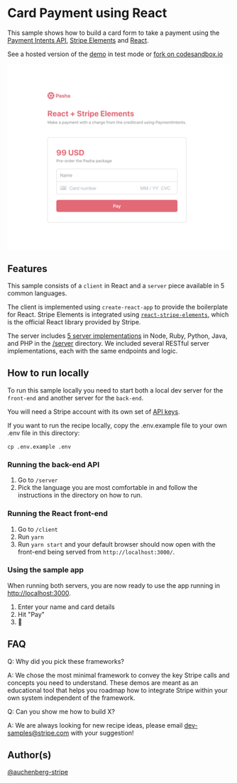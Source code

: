 # Card Payment using React

This sample shows how to build a card form to take a payment using the [Payment Intents API](https://stripe.com/docs/payments/payment-intents), [Stripe Elements](https://stripe.com/payments/elements) and [React](https://reactjs.org/).

See a hosted version of the [demo](codesandbox.io/) in test mode or [fork on codesandbox.io](https://codesandbox.io)

<img src="./demo.png" alt="Preview of recipe" align="center">

## Features

This sample consists of a `client` in React and a `server` piece available in 5 common languages.

The client is implemented using `create-react-app` to provide the boilerplate for React. Stripe Elements is integrated using [`react-stripe-elements`](https://github.com/stripe/react-stripe-elements), which is the official React library provided by Stripe.

The server includes [5 server implementations](server/README.md) in Node, Ruby, Python, Java, and PHP in the [/server](/server) directory. We included several RESTful server implementations, each with the same endpoints and logic.

## How to run locally

To run this sample locally you need to start both a local dev server for the `front-end` and another server for the `back-end`.

You will need a Stripe account with its own set of [API keys](https://stripe.com/docs/development#api-keys).

If you want to run the recipe locally, copy the .env.example file to your own .env file in this directory:

```
cp .env.example .env
```

### Running the back-end API

1. Go to `/server`
1. Pick the language you are most comfortable in and follow the instructions in the directory on how to run.

### Running the React front-end

1. Go to `/client`
1. Run `yarn`
1. Run `yarn start` and your default browser should now open with the front-end being served from `http://localhost:3000/`.

### Using the sample app

When running both servers, you are now ready to use the app running in [http://localhost:3000](http://localhost:3000).

1. Enter your name and card details
1. Hit "Pay"
1. 🎉

## FAQ

Q: Why did you pick these frameworks?

A: We chose the most minimal framework to convey the key Stripe calls and concepts you need to understand. These demos are meant as an educational tool that helps you roadmap how to integrate Stripe within your own system independent of the framework.

Q: Can you show me how to build X?

A: We are always looking for new recipe ideas, please email dev-samples@stripe.com with your suggestion!

## Author(s)

[@auchenberg-stripe](https://twitter.com/auchenberg)
